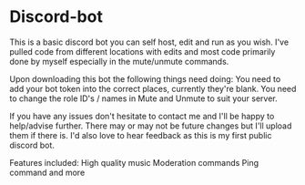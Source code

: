 # Discord-bot
This is a basic discord bot you can self host, edit and run as you wish. I've pulled code from different locations with edits and most code primarily done by myself especially in the mute/unmute commands.

Upon downloading this bot the following things need doing:
You need to add your bot token into the correct places, currently they're blank.
You need to change the role ID's / names in Mute and Unmute to suit your server.

If you have any issues don't hesitate to contact me and I'll be happy to help/advise further. There may or may not be future changes but I'll upload them if there is. I'd also love to hear feedback as this is my first public discord bot.

Features included:
High quality music
Moderation commands
Ping command and more
